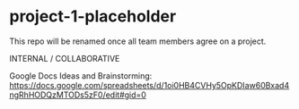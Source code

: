 # project-1-placeholder
This repo will be renamed once all team members agree on a project.

INTERNAL / COLLABORATIVE

Google Docs Ideas and Brainstorming:
https://docs.google.com/spreadsheets/d/1oi0HB4CVHy5OpKDIaw60Bxad4ngRhHODQzMTODs5zF0/edit#gid=0

